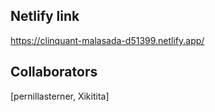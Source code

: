 ## Netlify link

https://clinquant-malasada-d51399.netlify.app/

## Collaborators

[pernillasterner, Xikitita]
